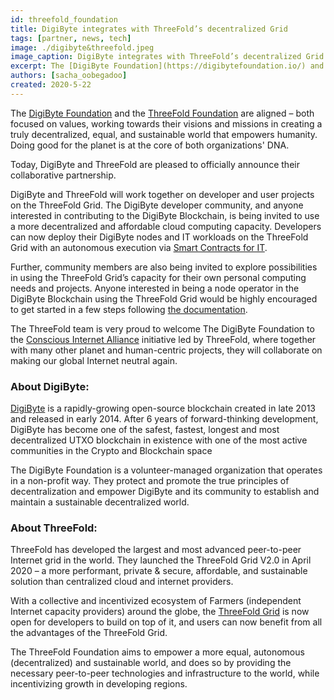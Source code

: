 ```yaml
---
id: threefold_foundation
title: DigiByte integrates with ThreeFold’s decentralized Grid
tags: [partner, news, tech]
image: ./digibyte&threefold.jpeg
image_caption: DigiByte integrates with ThreeFold’s decentralized Grid
excerpt: The [DigiByte Foundation](https://digibytefoundation.io/) and the [ThreeFold Foundation](https://threefold.io) are aligned – both focused on values, working towards their visions and missions in creating a truly decentralized, equal, and sustainable world that empowers humanity. Doing good for the planet is at the core of both organizations' DNA. 
authors: [sacha_oobegadoo]
created: 2020-5-22
---
```



The [DigiByte Foundation](https://digibytefoundation.io/) and the [ThreeFold Foundation](https://threefold.io) are aligned – both focused on values, working towards their visions and missions in creating a truly decentralized, equal, and sustainable world that empowers humanity. Doing good for the planet is at the core of both organizations' DNA. 

Today, DigiByte and ThreeFold are pleased to officially announce their collaborative partnership.

DigiByte and ThreeFold will work together on developer and user projects on the ThreeFold Grid. The DigiByte developer community, and anyone interested in contributing to the DigiByte Blockchain, is being invited to use a more decentralized and affordable cloud computing capacity. Developers can now deploy their DigiByte nodes and IT workloads on the ThreeFold Grid with an autonomous execution via [Smart Contracts for IT](https://sdk.threefold.io/#/smart_contract).  

Further, community members are also being invited to explore possibilities in using the ThreeFold Grid’s capacity for their own personal computing needs and projects.  Anyone interested in being a node operator in the DigiByte Blockchain using the ThreeFold Grid would be highly encouraged to get started in a few steps following [the documentation](https://forum.threefold.io/t/how-to-deploy-a-digibyte-node-with-your-3bot-in-5-steps/379).  

The ThreeFold team is very proud to welcome The DigiByte Foundation to the [Conscious Internet Alliance](https://consciousinternet.org) initiative led by ThreeFold, where together with many other planet and human-centric projects, they will collaborate on making our global Internet neutral again. 

### About DigiByte:
[DigiByte](https://digibyte.io/) is a rapidly-growing open-source blockchain created in late 2013 and released in early 2014. After 6 years of forward-thinking development, DigiByte has become one of the safest, fastest, longest and most decentralized UTXO blockchain in existence with one of the most active communities in the Crypto and Blockchain space

The DigiByte Foundation is a volunteer-managed organization that operates in a non-profit way. They protect and promote the true principles of decentralization and empower DigiByte and its community to establish and maintain a sustainable decentralized world. 

### About ThreeFold:
ThreeFold has developed the largest and most advanced peer-to-peer Internet grid in the world.  They launched the ThreeFold Grid V2.0 in  April 2020 – a  more performant, private & secure, affordable, and sustainable solution than centralized cloud and internet providers. 

With a collective and incentivized ecosystem of Farmers (independent Internet capacity providers) around the globe, the [ThreeFold Grid](https://threefold.io/capacity.html)  is now open for developers to build on top of it,  and users can now benefit from all the advantages of the ThreeFold Grid.

The ThreeFold Foundation aims to empower a more equal, autonomous (decentralized) and sustainable world, and does so  by providing the necessary peer-to-peer technologies and infrastructure to the world, while incentivizing growth in developing regions.

